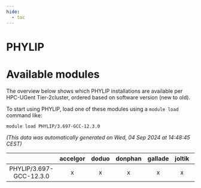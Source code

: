 ```yaml
---
hide:
  - toc
---
```


PHYLIP
======

# Available modules


The overview below shows which PHYLIP installations are available per HPC-UGent Tier-2cluster, ordered based on software version (new to old).

To start using PHYLIP, load one of these modules using a `module load` command like:

```shell
module load PHYLIP/3.697-GCC-12.3.0
```

*(This data was automatically generated on Wed, 04 Sep 2024 at 14:48:45 CEST)*  

| |accelgor|doduo|donphan|gallade|joltik|shinx|skitty|
| :---: | :---: | :---: | :---: | :---: | :---: | :---: | :---: |
|PHYLIP/3.697-GCC-12.3.0|x|x|x|x|x|-|x|
